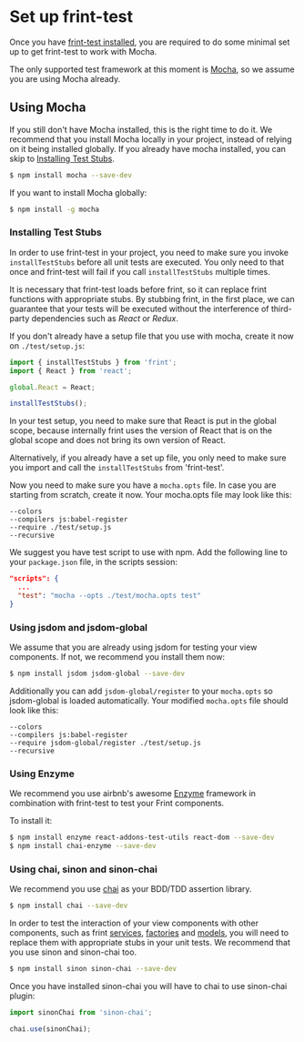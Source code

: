 # Set up frint-test

Once you have [frint-test installed](../installation/README.md), you are required to do some minimal set up to get frint-test to work with Mocha.

The only supported test framework at this moment is [Mocha](https://mochajs.org/), so we assume you are using Mocha already.

## Using Mocha

If you still don't have Mocha installed, this is the right time to do it.  We recommend that you install Mocha locally in your project, instead of relying on it being installed globally.  If you already have mocha installed, you can skip to [Installing Test Stubs](#installing-test-stubs).

```bash
$ npm install mocha --save-dev
```

If you want to install Mocha globally:

```bash
$ npm install -g mocha
```

### Installing Test Stubs

In order to use frint-test in your project, you need to make sure you invoke `installTestStubs` before all unit tests are executed.  You only need to that once and frint-test will fail if you call `installTestStubs` multiple times.

It is necessary that frint-test loads before frint, so it can replace frint functions with appropriate stubs.  By stubbing frint, in the first place, we can guarantee that your tests will be executed without the interference of third-party dependencies such as *React* or *Redux*.

If you don't already have a setup file that you use with mocha, create it now on `./test/setup.js`:

```js
import { installTestStubs } from 'frint';
import { React } from 'react';

global.React = React;

installTestStubs();
```

In your test setup, you need to make sure that React is put in the global scope, because internally frint uses the version of React that is on the global scope and does not bring its own version of React.

Alternatively, if you already have a set up file, you only need to make sure you import and call the `installTestStubs` from 'frint-test'.

Now you need to make sure you have a `mocha.opts` file.  In case you are starting from scratch, create it now.  Your mocha.opts file may look like this:

```
--colors
--compilers js:babel-register
--require ./test/setup.js
--recursive
```

We suggest you have test script to use with npm.  Add the following line to your `package.json` file, in the scripts session:

```json
"scripts": {
  ...
  "test": "mocha --opts ./test/mocha.opts test"
}
```

### Using jsdom and jsdom-global

We assume that you are already using jsdom for testing your view components.  If not, we recommend you install them now:

```bash
$ npm install jsdom jsdom-global --save-dev
```

Additionally you can add `jsdom-global/register` to your `mocha.opts` so jsdom-global is loaded automatically.  Your modified `mocha.opts` file should look like this:

```
--colors
--compilers js:babel-register
--require jsdom-global/register ./test/setup.js
--recursive
```

### Using Enzyme

We recommend you use airbnb's awesome [Enzyme](airbnb.io/enzyme/) framework in combination with frint-test to test your Frint components.

To install it:

```bash
$ npm install enzyme react-addons-test-utils react-dom --save-dev
$ npm install chai-enzyme --save-dev
```

### Using chai, sinon and sinon-chai

We recommend you use [chai](http://chaijs.com/) as your BDD/TDD assertion library.

```bash
$ npm install chai --save-dev
```

In order to test the interaction of your view components with other components, such as frint [services](https://travix-international.github.io/frint/docs/api/createService.html), [factories](https://travix-international.github.io/frint/docs/api/createFactory.html) and [models](https://travix-international.github.io/frint/docs/api/Model.html), you will need to replace them with appropriate stubs in your unit tests.  We recommend that you use sinon and sinon-chai too.

```bash
$ npm install sinon sinon-chai --save-dev
```

Once you have installed sinon-chai you will have to chai to use sinon-chai plugin:

```js
import sinonChai from 'sinon-chai';

chai.use(sinonChai);
```
